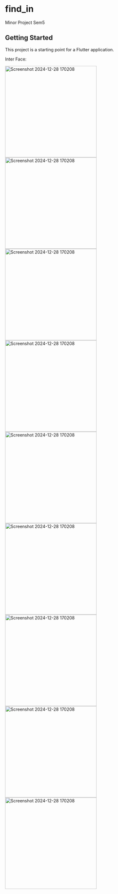 # find_in

Minor Project Sem5

## Getting Started

This project is a starting point for a Flutter application.

Inter Face:




<img width="300" alt="Screenshot 2024-12-28 170208" src="https://github.com/user-attachments/assets/19ef0067-3935-4a43-9a35-0bf7da30503e" />
<img width="300" alt="Screenshot 2024-12-28 170208" src="https://github.com/user-attachments/assets/4c6dd3ca-12c8-4f95-93d1-ffef080d9d62" />
<img width="300" alt="Screenshot 2024-12-28 170208" src="https://github.com/user-attachments/assets/662777fd-2b67-4186-aa4c-8582b14c8aad" />

<img width="300" alt="Screenshot 2024-12-28 170208" src="https://github.com/user-attachments/assets/ec3ddc7d-9629-43d0-8b51-7e0795dfc6ba" />

<img width="300" alt="Screenshot 2024-12-28 170208" src="https://github.com/user-attachments/assets/11ed31aa-7e09-45fb-935e-b9d8438e8f9c" />

<img width="300" alt="Screenshot 2024-12-28 170208" src="https://github.com/user-attachments/assets/a37a1c41-4962-44e7-a059-74e31428c929" />

<img width="300" alt="Screenshot 2024-12-28 170208" src="https://github.com/user-attachments/assets/a6062b03-ad72-4d17-9ea7-3c951915748d" />

<img width="300" alt="Screenshot 2024-12-28 170208" src="https://github.com/user-attachments/assets/cb01e540-05b7-43bf-90a2-4c39f6005b7d" />

<img width="300" alt="Screenshot 2024-12-28 170208" src="https://github.com/user-attachments/assets/202311a0-b439-4a4c-8118-d5d6e2701382" />







